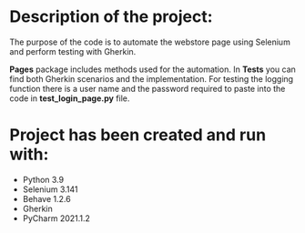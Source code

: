 # Description of the project:

The purpose of the code is to automate the webstore page using Selenium and perform testing with Gherkin.

**Pages** package includes methods used for the automation.
In **Tests** you can find both Gherkin scenarios and the implementation.
For testing the logging function there is a user name and the password required to paste into the code in **test_login_page.py** file.

# Project has been created and run with:

- Python 3.9
- Selenium 3.141
- Behave 1.2.6
- Gherkin
- PyCharm 2021.1.2

